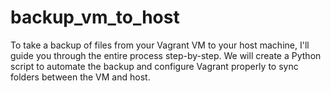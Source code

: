 # backup_vm_to_host
To take a backup of files from your Vagrant VM to your host machine, I'll guide you through the entire process step-by-step. We will create a Python script to automate the backup and configure Vagrant properly to sync folders between the VM and host.
